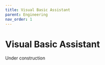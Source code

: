 ```yaml
---
title: Visual Basic Assistant
parent: Engineering
nav_order: 1
---
```


# Visual Basic Assistant

Under construction
